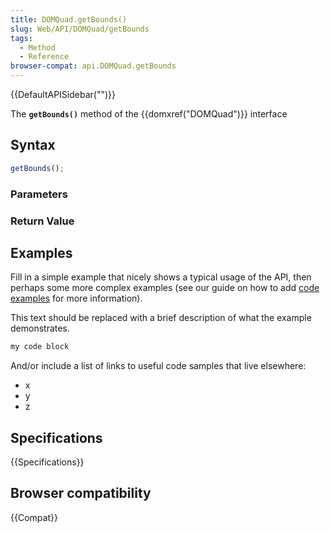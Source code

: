 ```yaml
---
title: DOMQuad.getBounds()
slug: Web/API/DOMQuad/getBounds
tags:
  - Method
  - Reference
browser-compat: api.DOMQuad.getBounds
---
```

{{DefaultAPISidebar("")}}

The **`getBounds()`** method of the {{domxref("DOMQuad")}} interface 

## Syntax

```js
getBounds();
```

### Parameters



### Return Value



## Examples

Fill in a simple example that nicely shows a typical usage of the API, then perhaps some more complex examples (see our guide on how to add [code examples](/en-US/docs/MDN/Contribute/Structures/Code_examples) for more information).

This text should be replaced with a brief description of what the example demonstrates.

```js
my code block
```

And/or include a list of links to useful code samples that live elsewhere:

*   x
*   y
*   z

## Specifications

{{Specifications}}

## Browser compatibility

{{Compat}}

